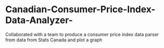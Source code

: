 # Canadian-Consumer-Price-Index-Data-Analyzer-
Collaborated with a team to produce a consumer price index data parser from data from Stats Canada and plot a graph
